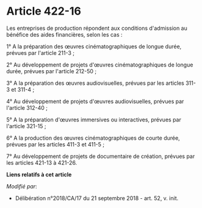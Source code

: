 # Article 422-16

Les entreprises de production répondent aux conditions d'admission au bénéfice des aides financières, selon les cas :

1° A la préparation des œuvres cinématographiques de longue durée, prévues par l'article 211-3 ;

2° Au développement de projets d'œuvres cinématographiques de longue durée, prévues par l'article 212-50 ;

3° A la préparation des œuvres audiovisuelles, prévues par les articles 311-3 et 311-4 ;

4° Au développement de projets d'œuvres audiovisuelles, prévues par l'article 312-40 ;

5° A la préparation d'œuvres immersives ou interactives, prévues par l'article 321-15 ;

6° A la production des œuvres cinématographiques de courte durée, prévues par les articles 411-3 et 411-5 ;

7° Au développement de projets de documentaire de création, prévues par les articles 421-13 à 421-26.

**Liens relatifs à cet article**

_Modifié par_:

  - Délibération n°2018/CA/17 du 21 septembre 2018 - art. 52, v. init.
